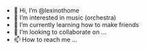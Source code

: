 - 👋 Hi, I’m @lexinothome
- 👀 I’m interested in music (orchestra)
- 🌱 I’m currently learning how to make friends
- 💞️ I’m looking to collaborate on ...
- 📫 How to reach me ...

<!---
lexinothome/lexinothome is a ✨ special ✨ repository because its `README.md` (this file) appears on your GitHub profile.
You can click the Preview link to take a look at your changes.
--->
